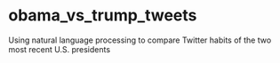 # obama_vs_trump_tweets
Using natural language processing to compare Twitter habits of the two most recent U.S. presidents
